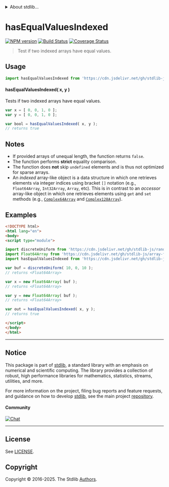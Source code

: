 <!--

@license Apache-2.0

Copyright (c) 2024 The Stdlib Authors.

Licensed under the Apache License, Version 2.0 (the "License");
you may not use this file except in compliance with the License.
You may obtain a copy of the License at

   http://www.apache.org/licenses/LICENSE-2.0

Unless required by applicable law or agreed to in writing, software
distributed under the License is distributed on an "AS IS" BASIS,
WITHOUT WARRANTIES OR CONDITIONS OF ANY KIND, either express or implied.
See the License for the specific language governing permissions and
limitations under the License.

-->


<details>
  <summary>
    About stdlib...
  </summary>
  <p>We believe in a future in which the web is a preferred environment for numerical computation. To help realize this future, we've built stdlib. stdlib is a standard library, with an emphasis on numerical and scientific computation, written in JavaScript (and C) for execution in browsers and in Node.js.</p>
  <p>The library is fully decomposable, being architected in such a way that you can swap out and mix and match APIs and functionality to cater to your exact preferences and use cases.</p>
  <p>When you use stdlib, you can be absolutely certain that you are using the most thorough, rigorous, well-written, studied, documented, tested, measured, and high-quality code out there.</p>
  <p>To join us in bringing numerical computing to the web, get started by checking us out on <a href="https://github.com/stdlib-js/stdlib">GitHub</a>, and please consider <a href="https://opencollective.com/stdlib">financially supporting stdlib</a>. We greatly appreciate your continued support!</p>
</details>

# hasEqualValuesIndexed

[![NPM version][npm-image]][npm-url] [![Build Status][test-image]][test-url] [![Coverage Status][coverage-image]][coverage-url] <!-- [![dependencies][dependencies-image]][dependencies-url] -->

> Test if two indexed arrays have equal values.

<!-- Section to include introductory text. Make sure to keep an empty line after the intro `section` element and another before the `/section` close. -->

<section class="intro">

</section>

<!-- /.intro -->

<!-- Package usage documentation. -->



<section class="usage">

## Usage

```javascript
import hasEqualValuesIndexed from 'https://cdn.jsdelivr.net/gh/stdlib-js/array-base-assert-has-equal-values-indexed@esm/index.mjs';
```

#### hasEqualValuesIndexed( x, y )

Tests if two indexed arrays have equal values.

```javascript
var x = [ 0, 0, 1, 0 ];
var y = [ 0, 0, 1, 0 ];

var bool = hasEqualValuesIndexed( x, y );
// returns true
```

</section>

<!-- /.usage -->

<!-- Package usage notes. Make sure to keep an empty line after the `section` element and another before the `/section` close. -->

<section class="notes">

## Notes

-   If provided arrays of unequal length, the function returns `false`.
-   The function performs **strict** equality comparison.
-   The function does **not** skip `undefined` elements and is thus not optimized for sparse arrays.
-   An _indexed_ array-like object is a data structure in which one retrieves elements via integer indices using bracket `[]` notation (e.g., `Float64Array`, `Int32Array`, `Array`, etc). This is in contrast to an _accessor_ array-like object in which one retrieves elements using `get` and `set` methods (e.g., [`Complex64Array`][@stdlib/array/complex64] and [`Complex128Array`][@stdlib/array/complex128]).

</section>

<!-- /.notes -->

<!-- Package usage examples. -->

<section class="examples">

## Examples

<!-- eslint no-undef: "error" -->

```html
<!DOCTYPE html>
<html lang="en">
<body>
<script type="module">

import discreteUniform from 'https://cdn.jsdelivr.net/gh/stdlib-js/random-array-discrete-uniform@esm/index.mjs';
import Float64Array from 'https://cdn.jsdelivr.net/gh/stdlib-js/array-float64@esm/index.mjs';
import hasEqualValuesIndexed from 'https://cdn.jsdelivr.net/gh/stdlib-js/array-base-assert-has-equal-values-indexed@esm/index.mjs';

var buf = discreteUniform( 10, 0, 10 );
// returns <Float64Array>

var x = new Float64Array( buf );
// returns <Float64Array>

var y = new Float64Array( buf );
// returns <Float64Array>

var out = hasEqualValuesIndexed( x, y );
// returns true

</script>
</body>
</html>
```

</section>

<!-- /.examples -->

<!-- Section to include cited references. If references are included, add a horizontal rule *before* the section. Make sure to keep an empty line after the `section` element and another before the `/section` close. -->

<section class="references">

</section>

<!-- /.references -->

<!-- Section for related `stdlib` packages. Do not manually edit this section, as it is automatically populated. -->

<section class="related">

</section>

<!-- /.related -->

<!-- Section for all links. Make sure to keep an empty line after the `section` element and another before the `/section` close. -->


<section class="main-repo" >

* * *

## Notice

This package is part of [stdlib][stdlib], a standard library with an emphasis on numerical and scientific computing. The library provides a collection of robust, high performance libraries for mathematics, statistics, streams, utilities, and more.

For more information on the project, filing bug reports and feature requests, and guidance on how to develop [stdlib][stdlib], see the main project [repository][stdlib].

#### Community

[![Chat][chat-image]][chat-url]

---

## License

See [LICENSE][stdlib-license].


## Copyright

Copyright &copy; 2016-2025. The Stdlib [Authors][stdlib-authors].

</section>

<!-- /.stdlib -->

<!-- Section for all links. Make sure to keep an empty line after the `section` element and another before the `/section` close. -->

<section class="links">

[npm-image]: http://img.shields.io/npm/v/@stdlib/array-base-assert-has-equal-values-indexed.svg
[npm-url]: https://npmjs.org/package/@stdlib/array-base-assert-has-equal-values-indexed

[test-image]: https://github.com/stdlib-js/array-base-assert-has-equal-values-indexed/actions/workflows/test.yml/badge.svg?branch=main
[test-url]: https://github.com/stdlib-js/array-base-assert-has-equal-values-indexed/actions/workflows/test.yml?query=branch:main

[coverage-image]: https://img.shields.io/codecov/c/github/stdlib-js/array-base-assert-has-equal-values-indexed/main.svg
[coverage-url]: https://codecov.io/github/stdlib-js/array-base-assert-has-equal-values-indexed?branch=main

<!--

[dependencies-image]: https://img.shields.io/david/stdlib-js/array-base-assert-has-equal-values-indexed.svg
[dependencies-url]: https://david-dm.org/stdlib-js/array-base-assert-has-equal-values-indexed/main

-->

[chat-image]: https://img.shields.io/gitter/room/stdlib-js/stdlib.svg
[chat-url]: https://app.gitter.im/#/room/#stdlib-js_stdlib:gitter.im

[stdlib]: https://github.com/stdlib-js/stdlib

[stdlib-authors]: https://github.com/stdlib-js/stdlib/graphs/contributors

[umd]: https://github.com/umdjs/umd
[es-module]: https://developer.mozilla.org/en-US/docs/Web/JavaScript/Guide/Modules

[deno-url]: https://github.com/stdlib-js/array-base-assert-has-equal-values-indexed/tree/deno
[deno-readme]: https://github.com/stdlib-js/array-base-assert-has-equal-values-indexed/blob/deno/README.md
[umd-url]: https://github.com/stdlib-js/array-base-assert-has-equal-values-indexed/tree/umd
[umd-readme]: https://github.com/stdlib-js/array-base-assert-has-equal-values-indexed/blob/umd/README.md
[esm-url]: https://github.com/stdlib-js/array-base-assert-has-equal-values-indexed/tree/esm
[esm-readme]: https://github.com/stdlib-js/array-base-assert-has-equal-values-indexed/blob/esm/README.md
[branches-url]: https://github.com/stdlib-js/array-base-assert-has-equal-values-indexed/blob/main/branches.md

[stdlib-license]: https://raw.githubusercontent.com/stdlib-js/array-base-assert-has-equal-values-indexed/main/LICENSE

[@stdlib/array/complex64]: https://github.com/stdlib-js/array-complex64/tree/esm

[@stdlib/array/complex128]: https://github.com/stdlib-js/array-complex128/tree/esm

</section>

<!-- /.links -->
